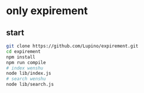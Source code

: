 # only expirement

## start

```bash
git clone https://github.com/Lupino/expirement.git
cd expirement
npm install
npm run compile
# index wenshu
node lib/index.js
# search wenshu
node lib/search.js
```
